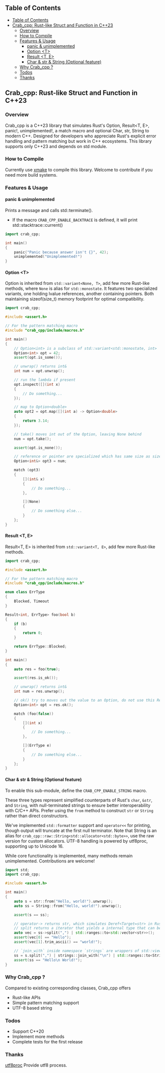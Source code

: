 ## Table of Contents
- [Table of Contents](#table-of-contents)
- [Crab\_cpp: Rust-like Struct and Function in C++23](#crab_cpp-rust-like-struct-and-function-in-c23)
  - [Overview](#overview)
  - [How to Compile](#how-to-compile)
  - [Features \& Usage](#features--usage)
    - [panic \& unimplemented](#panic--unimplemented)
    - [Option \<T\>](#option-t)
    - [Result \<T, E\>](#result-t-e)
    - [Char \& str \& String (Optional feature)](#char--str--string-optional-feature)
  - [Why Crab\_cpp ?](#why-crab_cpp-)
  - [Todos](#todos)
  - [Thanks](#thanks)

## Crab_cpp: Rust-like Struct and Function in C++23

### Overview
Crab_cpp is a C++23 library that simulates Rust's Option<T>, Result<T, E>, panic!, unimplemented!, a match macro and optional Char, str, String to modern C++. Designed for developers who appreciate Rust's explicit error handling and pattern matching but work in C++ ecosystems. This library supports only C++23 and depends on std module.

### How to Compile
Currently use [xmake](https://github.com/xmake-io/xmake) to compile this library. Welcome to contribute if you need more build systems.

### Features & Usage

#### panic & unimplemented
Prints a message and calls std::terminate().
- If the macro `CRAB_CPP_ENABLE_BACKTRACE` is defined, it will print std::stacktrace::current()

```c++
import crab_cpp;

int main()
{
    panic("Panic because answer isn't {}", 42);
    unimplemented("Unimplemented!")
}
```

#### Option &lt;T&gt;
Option<T> is inherited from `std::variant<None, T>`, add few more Rust-like methods, where `None` is alias for `std::monostate`.
It features two specialized variants, one holding lvalue references, another containing pointers. Both maintaining sizeof(size_t) memory footprint for optimal compatibility.

```c++
import crab_cpp;

#include <assert.h>

// For the pattern matching macro
#include "crab_cpp/include/macros.h"

int main()
{
    // Option<int> is a subclass of std::variant<std::monostate, int>
    Option<int> opt = 42;
    assert(opt.is_some());

    // unwrap() returns int&
    int num = opt.unwrap();

    // run the lambda if present
    opt.inspect([](int x)
    {
        // Do something...
    });

    // map to Option<double>
    auto opt2 = opt.map([](int a) -> Option<double>
    {
        return 3.14;
    });

    // take() moves int out of the Option, leaving None behind
    num = opt.take();

    assert(opt.is_none());

    // reference or pointer are specialized which has same size as size_t
    Option<int&> opt3 = num;

    match (opt3)
    {
        [](int& x)
        {
            // Do something...
        },

        [](None)
        {
            // Do something else...
        }
    };
}
```

#### Result &lt;T, E&gt;
Result<T, E> is inherited from `std::variant<T, E>`, add few more Rust-like methods.

```c++
import crab_cpp;

#include <assert.h>

// For the pattern matching macro
#include "crab_cpp/include/macros.h"

enum class ErrType
{
    Blocked, Timeout
}

Result<int, ErrType> foo(bool b)
{
    if (b)
    {
        return 0;
    }

    return ErrType::Blocked;
}

int main()
{
    auto res = foo(true);

    assert(res.is_ok());

    // unwrap() returns int&
    int num = res.unwrap();

    // ok() try to moves out the value to an Option, do not use this Result anymore
    Option<int> opt = res.ok();

    match (foo(false))
    {
        [](int x)
        {
            // Do something...
        },

        [](ErrType e)
        {
            // Do something else...
        }
    };
}
```

#### Char & str & String (Optional feature)
To enable this sub-module, define the `CRAB_CPP_ENABLE_STRING` macro.

These three types represent simplified counterparts of Rust's `char`, `&str`, and `String`, with null-terminated strings to ensure better interoperability with C/C++ APIs. Prefer using the `from` method to construct `str` or `String` rather than direct constructors.

We've implemented `std::formatter` support and `operator<<` for printing, though output will truncate at the first null terminator. Note that String is an alias for `crab_cpp::raw::String<std::allocator<std::byte>>`, use the raw version for custom allocators. UTF-8 handling is powered by utf8proc, supporting up to Unicode 16.

While core functionality is implemented, many methods remain unimplemented. Contributions are welcome!

```c++
import std;
import crab_cpp;

#include <assert.h>

int main()
{
    auto s = str::from("Hello, world!").unwrap();
    auto ss = String::from("Hello, world!").unwrap();

    assert(s == ss);

    // operator-> returns str, which simulates Deref<Target=str> in Rust
    // split returns a iterator that yields a internal type that can be constructed to str
    auto vec = ss->split(",") | std::ranges::to<std::vector<str>>();
    assert(vec[0] == "Hello");
    assert(vec[1].trim_ascii() == "world!");

    // `join_with` inside namespace `strings` are wrappers of std::views::join_with
    ss = s.split(",") | strings::join_with("\n") | std::ranges::to<String>();
    assert(ss == "Hello\n World!");
}
```

### Why Crab_cpp ?
Compared to existing corresponding classes, Crab_cpp offers
- Rust-like APIs
- Simple pattern matching support
- UTF-8 based string

### Todos
- Support C++20
- Implement more methods
- Complete tests for the first release

### Thanks
[utf8proc](https://github.com/JuliaStrings/utf8proc) Provide utf8 process.